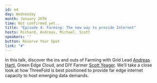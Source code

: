 ```yaml
---
id: e4
day: Wednesday
month: January 26TH
time: Not confirmed yet..
title: "Episode 4: Farming: The new way to provide Internet"
hosts: Richard, Andreas, Michael, Scott
speakers: ''
button: Reserve Your Spot
link: "#"
---
```

In this talk, discover the ins and outs of Farming with Grid Lead [Andreas Hartl](/people/andreas_hartl/), Green Edge Cloud, and DIY Farmer [Scott Yeager](/people/scott_yeager/). We’ll take a close look at how ThreeFold is best positioned to provide far edge internet capacity to host emerging data demands.
